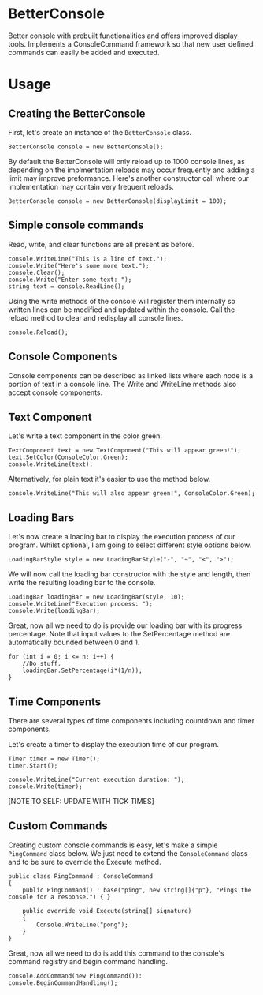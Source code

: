 # BetterConsole
Better console with prebuilt functionalities and offers improved display tools. Implements a ConsoleCommand framework so that new user defined commands can easily be added and executed.

# Usage
## Creating the BetterConsole
First, let's create an instance of the `BetterConsole` class. 
```
BetterConsole console = new BetterConsole();
```
By default the BetterConsole will only reload up to 1000 console lines, as depending on the implmentation reloads may occur frequently and adding a limit may improve preformance. Here's another constructor call where our implementation may contain very frequent reloads.
```
BetterConsole console = new BetterConsole(displayLimit = 100);
```
## Simple console commands
Read, write, and clear functions are all present as before.
```
console.WriteLine("This is a line of text.");
console.Write("Here's some more text.");
console.Clear();
console.Write("Enter some text: ");
string text = console.ReadLine();
```
Using the write methods of the console will register them internally so written lines can be modified and updated within the console.
Call the reload method to clear and redisplay all console lines.
```
console.Reload();
```
## Console Components
Console components can be described as linked lists where each node is a portion of text in a console line. The Write and WriteLine methods also accept console components.
## Text Component
Let's write a text component in the color green.
```
TextComponent text = new TextComponent("This will appear green!");
text.SetColor(ConsoleColor.Green);
console.WriteLine(text);
```
Alternatively, for plain text it's easier to use the method below.
```
console.WriteLine("This will also appear green!", ConsoleColor.Green);
```
## Loading Bars
Let's now create a loading bar to display the execution process of our program. Whilst optional, I am going to select different style options below.
```
LoadingBarStyle style = new LoadingBarStyle("-", "~", "<", ">");
```
We will now call the loading bar constructor with the style and length, then write the resulting loading bar to the console.
```
LoadingBar loadingBar = new LoadingBar(style, 10);
console.WriteLine("Execution process: ");
console.Write(loadingBar);
```
Great, now all we need to do is provide our loading bar with its progress percentage. Note that input values to the SetPercentage method are automatically bounded between 0 and 1.
```
for (int i = 0; i <= n; i++) {
    //Do stuff.
    loadingBar.SetPercentage(i*(1/n));
}
```
## Time Components
There are several types of time components including countdown and timer components.

Let's create a timer to display the execution time of our program.
```
Timer timer = new Timer();
timer.Start();

console.WriteLine("Current execution duration: ");
console.Write(timer);
```
[NOTE TO SELF: UPDATE WITH TICK TIMES]
## Custom Commands
Creating custom console commands is easy, let's make a simple `PingCommand` class below. We just need to extend the `ConsoleCommand` class and to be sure to override the Execute method.
```
public class PingCommand : ConsoleCommand
{
    public PingCommand() : base("ping", new string[]{"p"}, "Pings the console for a response.") { }

    public override void Execute(string[] signature)
    {
        Console.WriteLine("pong");
    }
}
```
Great, now all we need to do is add this command to the console's command registry and begin command handling.
```
console.AddCommand(new PingCommand()):
console.BeginCommandHandling();
```

